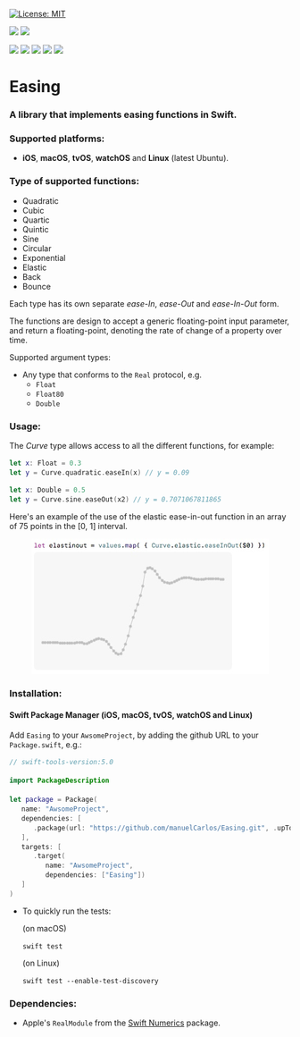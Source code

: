 [![License: MIT](https://img.shields.io/badge/License-MIT-blue.svg?color=ff69b4)](https://github.com/manuelCarlos/Easing/blob/master/LICENSE)

[![](https://img.shields.io/endpoint?url=https%3A%2F%2Fswiftpackageindex.com%2Fapi%2Fpackages%2FmanuelCarlos%2FEasing%2Fbadge%3Ftype%3Dplatforms&color=blue)](https://swiftpackageindex.com/manuelCarlos/Easing)
[![](https://img.shields.io/endpoint?url=https%3A%2F%2Fswiftpackageindex.com%2Fapi%2Fpackages%2FmanuelCarlos%2FEasing%2Fbadge%3Ftype%3Dswift-versions&color=blue)](https://swiftpackageindex.com/manuelCarlos/Easing)

![](https://github.com/manuelCarlos/Easing/workflows/Test-spm/badge.svg?branch=main)
![](https://github.com/manuelCarlos/Easing/workflows/Test-iOS/badge.svg?branch=main)
![](https://github.com/manuelCarlos/Easing/workflows/Test-macOS/badge.svg?branch=main)
![](https://github.com/manuelCarlos/Easing/workflows/Test-tvOS/badge.svg?branch=main)
![](https://github.com/manuelCarlos/Easing/workflows/Test-Linux/badge.svg?branch=main)

# Easing

### A library that implements easing functions in Swift.

### Supported platforms:

- **iOS**, **macOS**, **tvOS**, **watchOS** and **Linux** (latest Ubuntu).

### Type of supported functions:

- Quadratic
- Cubic
- Quartic
- Quintic
- Sine
- Circular
- Exponential
- Elastic
- Back
- Bounce

Each type has its own separate *ease-In*, *ease-Out* and *ease-In-Out* form.

The functions are design to accept a generic floating-point input parameter,
and return a floating-point, denoting the rate of change of a property over time.

Supported argument types: 
- Any type that conforms to the `Real` protocol, e.g.
     - `Float`
     - `Float80`
     - `Double`
     
### Usage:

The *Curve* type allows access to all the different functions, for example:

```swift
let x: Float = 0.3
let y = Curve.quadratic.easeIn(x) // y = 0.09
```

```swift
let x: Double = 0.5
let y = Curve.sine.easeOut(x2) // y = 0.7071067811865    
```

Here's an example of the use of the elastic ease-in-out function in an array of 75 points in the [0, 1] interval.

<p align="center">
   <img src="https://github.com/manuelCarlos/images/blob/master/images/easing.jpeg" >
</p>

### Installation:

#### Swift Package Manager (iOS, macOS, tvOS, watchOS and Linux)

Add `Easing` to your `AwsomeProject`, by adding the github URL to your `Package.swift`, e.g.:

```swift
// swift-tools-version:5.0

import PackageDescription

let package = Package(
   name: "AwsomeProject",
   dependencies: [
      .package(url: "https://github.com/manuelCarlos/Easing.git", .upToNextMajor(from: "2.0.0"))
   ],
   targets: [
      .target(
         name: "AwsomeProject",
         dependencies: ["Easing"])
   ]
)
```

  - To quickly run the tests:
    
    (on macOS)
    
    `swift test`
    
    (on Linux)

    `swift test --enable-test-discovery`
    
### Dependencies:

- Apple's `RealModule` from the [Swift Numerics](https://github.com/apple/swift-numerics) package.
